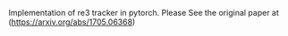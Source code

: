 Implementation of re3 tracker in pytorch. Please See the original paper at (https://arxiv.org/abs/1705.06368)

